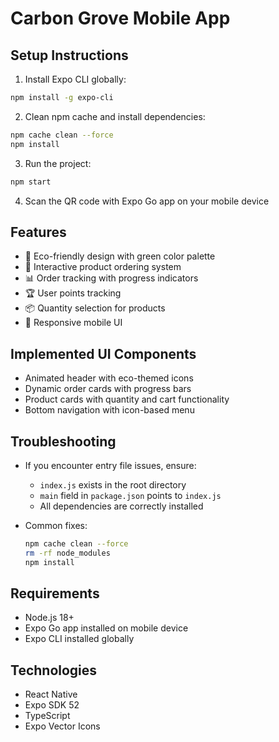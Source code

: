 # Carbon Grove Mobile App

## Setup Instructions

1. Install Expo CLI globally:
```bash
npm install -g expo-cli
```

2. Clean npm cache and install dependencies:
```bash
npm cache clean --force
npm install
```

3. Run the project:
```bash
npm start
```

4. Scan the QR code with Expo Go app on your mobile device

## Features
- 🌿 Eco-friendly design with green color palette
- 🛒 Interactive product ordering system
- 📊 Order tracking with progress indicators
- 🏆 User points tracking
- 📦 Quantity selection for products
- 🚀 Responsive mobile UI

## Implemented UI Components
- Animated header with eco-themed icons
- Dynamic order cards with progress bars
- Product cards with quantity and cart functionality
- Bottom navigation with icon-based menu

## Troubleshooting
- If you encounter entry file issues, ensure:
  - `index.js` exists in the root directory
  - `main` field in `package.json` points to `index.js`
  - All dependencies are correctly installed

- Common fixes:
  ```bash
  npm cache clean --force
  rm -rf node_modules
  npm install
  ```

## Requirements
- Node.js 18+
- Expo Go app installed on mobile device
- Expo CLI installed globally

## Technologies
- React Native
- Expo SDK 52
- TypeScript
- Expo Vector Icons
